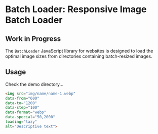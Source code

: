 # Batch Loader: Responsive Image Batch Loader 
## Work in Progress

The `BatchLoader` JavaScript library for websites is designed to load the optimal image sizes from directories containing batch-resized images.

## Usage

Check the demo directory...

```html
<img src="img/name/name-1.webp"
data-from="600"
data-to="1200"
data-step="100"
data-format="webp"
data-special="50,2000"
loading="lazy"
alt="Descriptive text">
```
